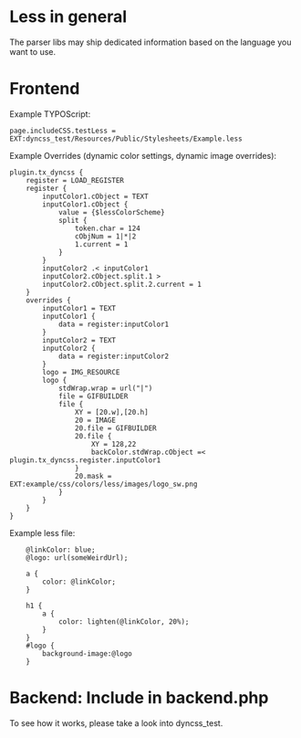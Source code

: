 Less in general
===============

The parser libs may ship dedicated information based on the language you want to use.

Frontend
========

Example TYPOScript:

	page.includeCSS.testLess = EXT:dyncss_test/Resources/Public/Stylesheets/Example.less

Example Overrides (dynamic color settings, dynamic image overrides):

```typoscript
plugin.tx_dyncss {
	register = LOAD_REGISTER
	register {
		inputColor1.cObject = TEXT
		inputColor1.cObject {
			value = {$lessColorScheme}
			split {
				token.char = 124
				cObjNum = 1|*|2
				1.current = 1
			}
		}
		inputColor2 .< inputColor1
		inputColor2.cObject.split.1 >
		inputColor2.cObject.split.2.current = 1
	}
	overrides {
		inputColor1 = TEXT
		inputColor1 {
			data = register:inputColor1
		}
		inputColor2 = TEXT
		inputColor2 {
			data = register:inputColor2
		}
		logo = IMG_RESOURCE
		logo {
			stdWrap.wrap = url("|")
			file = GIFBUILDER
			file {
				XY = [20.w],[20.h]
				20 = IMAGE
				20.file = GIFBUILDER
				20.file {
					XY = 128,22
					backColor.stdWrap.cObject =< plugin.tx_dyncss.register.inputColor1
				}
				20.mask = EXT:example/css/colors/less/images/logo_sw.png
			}
		}
	}
}
```

Example less file:

```less
	@linkColor: blue;
	@logo: url(someWeirdUrl);

	a {
		color: @linkColor;
	}

	h1 {
		a {
			color: lighten(@linkColor, 20%);
		}
	}
	#logo {
		background-image:@logo
	}
```

Backend: Include in backend.php
===============================

To see how it works, please take a look into dyncss_test.
